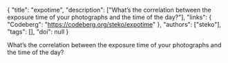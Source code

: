 {
  "title": "expotime",
  "description": ["What’s the correlation between the exposure time of your photographs and the time of the day?"],
  "links": {
    "Codeberg": "https://codeberg.org/steko/expotime"
  },
  "authors": ["steko"],
  "tags": [],
  "doi": null
}

<!-- Generated by csv2md.R – do not edit by hand -->

What’s the correlation between the exposure time of your photographs and the time of the day?